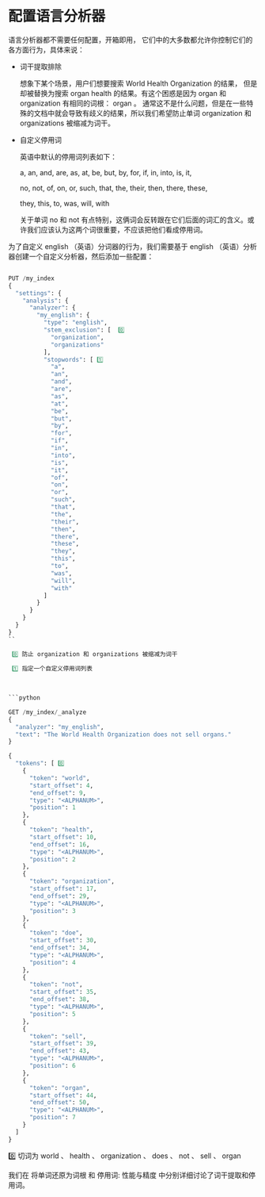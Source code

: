 # 配置语言分析器

语言分析器都不需要任何配置，开箱即用， 它们中的大多数都允许你控制它们的各方面行为，具体来说：

* 词干提取排除

	想象下某个场景，用户们想要搜索 World Health Organization 的结果， 但是却被替换为搜索 organ health 的结果。有这个困惑是因为 organ 和 organization 有相同的词根： organ 。 通常这不是什么问题，但是在一些特殊的文档中就会导致有歧义的结果，所以我们希望防止单词 organization 和 organizations 被缩减为词干。

* 自定义停用词

	英语中默认的停用词列表如下：
	
	a, an, and, are, as, at, be, but, by, for, if, in, into, is, it,
	
	no, not, of, on, or, such, that, the, their, then, there, these,
	
	they, this, to, was, will, with
	
	关于单词 no 和 not 有点特别，这俩词会反转跟在它们后面的词汇的含义。或许我们应该认为这两个词很重要，不应该把他们看成停用词。
	
为了自定义 english （英语）分词器的行为，我们需要基于 english （英语）分析器创建一个自定义分析器，然后添加一些配置：

```python

PUT /my_index
{
  "settings": {
    "analysis": {
      "analyzer": {
        "my_english": {
          "type": "english",
          "stem_exclusion": [  0️⃣
            "organization",
            "organizations"
          ],
          "stopwords": [ 1️⃣
            "a",
            "an",
            "and",
            "are",
            "as",
            "at",
            "be",
            "but",
            "by",
            "for",
            "if",
            "in",
            "into",
            "is",
            "it",
            "of",
            "on",
            "or",
            "such",
            "that",
            "the",
            "their",
            "then",
            "there",
            "these",
            "they",
            "this",
            "to",
            "was",
            "will",
            "with"
          ]
        }
      }
    }
  }
}
``

 0️⃣ 防止 organization 和 organizations 被缩减为词干
 
 1️⃣ 指定一个自定义停用词列表
 
 

```python

GET /my_index/_analyze
{
  "analyzer": "my_english",
  "text": "The World Health Organization does not sell organs."
}

{
  "tokens": [ 0️⃣
    {
      "token": "world",
      "start_offset": 4,
      "end_offset": 9,
      "type": "<ALPHANUM>",
      "position": 1
    },
    {
      "token": "health",
      "start_offset": 10,
      "end_offset": 16,
      "type": "<ALPHANUM>",
      "position": 2
    },
    {
      "token": "organization",
      "start_offset": 17,
      "end_offset": 29,
      "type": "<ALPHANUM>",
      "position": 3
    },
    {
      "token": "doe",
      "start_offset": 30,
      "end_offset": 34,
      "type": "<ALPHANUM>",
      "position": 4
    },
    {
      "token": "not",
      "start_offset": 35,
      "end_offset": 38,
      "type": "<ALPHANUM>",
      "position": 5
    },
    {
      "token": "sell",
      "start_offset": 39,
      "end_offset": 43,
      "type": "<ALPHANUM>",
      "position": 6
    },
    {
      "token": "organ",
      "start_offset": 44,
      "end_offset": 50,
      "type": "<ALPHANUM>",
      "position": 7
    }
  ]
}

```

0️⃣  切词为 world 、 health 、 organization 、 does 、 not 、 sell 、 organ

我们在 将单词还原为词根 和 停用词: 性能与精度 中分别详细讨论了词干提取和停用词。
